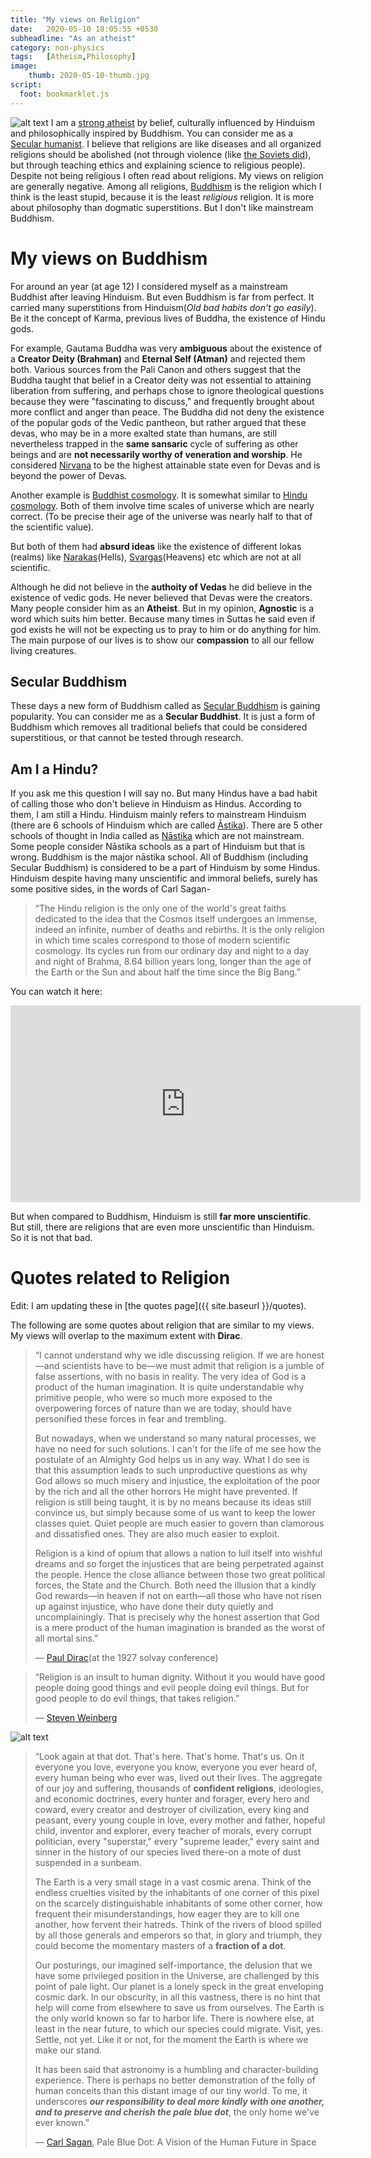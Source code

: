 ```yaml
---
title: "My views on Religion"
date:   2020-05-10 18:05:55 +0530
subheadline: "As an atheist"
category: non-physics
tags:   [Atheism,Philosophy]
image:
    thumb: 2020-05-10-thumb.jpg
script:
  foot: bookmarklet.js
---
```

![alt text]({{site.baseurl}}/images/posts/2020-05-10-Weinberg.jpg "Steven Weinberg")
I am  a [strong atheist](https://en.wikipedia.org/wiki/Negative_and_positive_atheism#:~:text=Positive%20atheism%2C%20also%20called%20strong,no%20deities%20exist.) by belief, culturally influenced by Hinduism and philosophically inspired by Buddhism. You can consider me as a [Secular humanist](https://en.wikipedia.org/wiki/Secular_humanism). I believe that religions are like diseases and all organized religions should be abolished (not through violence (like [the Soviets did](https://en.wikipedia.org/wiki/Persecution_of_Christians_in_the_Soviet_Union)), but through teaching ethics and explaining science to religious people).<!--more--> Despite not being religious I often read about religions. My views on religion are generally negative. Among all religions, [Buddhism](https://en.wikipedia.org/wiki/Buddhism) is the religion which I think is the least stupid, because it is the least *religious* religion. It is more about philosophy than dogmatic superstitions. But I don't like mainstream Buddhism.

# My views on Buddhism
For around an year (at age 12) I considered myself as a mainstream Buddhist after leaving Hinduism. But even Buddhism is far from perfect. It carried many superstitions from Hinduism(*Old bad habits don't go easily*). Be it the concept of Karma, previous lives of Buddha, the existence of Hindu gods.

For example, Gautama Buddha was very **ambiguous** about the existence of a **Creator Deity (Brahman)** and **Eternal Self (Atman)** and rejected them both. Various sources from the Pali Canon and others suggest that the Buddha taught that belief in a Creator deity was not essential to attaining liberation from suffering, and perhaps chose to ignore theological questions because they were "fascinating to discuss," and frequently brought about more conflict and anger than peace. The Buddha did not deny the existence of the popular gods of the Vedic pantheon, but rather argued that these devas, who may be in a more exalted state than humans, are still nevertheless trapped in the **same sansaric** cycle of suffering as other beings and are **not necessarily worthy of veneration and worship**. He considered [Nirvana](https://en.wikipedia.org/wiki/Nirvana_(Buddhism)) to be the highest attainable state even for Devas and is beyond the power of Devas.

Another example is [Buddhist cosmology](https://en.wikipedia.org/wiki/Buddhist_cosmology). It is somewhat similar to [Hindu cosmology](https://en.wikipedia.org/wiki/Hindu_cosmology). Both of them involve time scales of universe which are nearly correct. (To be precise their age of the universe was nearly half to that of the scientific value).

But both of them had **absurd ideas** like the existence of different lokas (realms) like [Narakas](https://en.wikipedia.org/wiki/Buddhist_cosmology#Hells_(Narakas))(Hells), [Svargas](https://en.wikipedia.org/wiki/Buddhist_cosmology#Heavens)(Heavens) etc which are not at all scientific.

Although he did not believe in the **authoity of Vedas** he did believe in the existence of vedic gods. He never believed that Devas were the creators. Many people consider him as an **Atheist**. But in my opinion, **Agnostic** is a word which suits him better. Because many times in Suttas he said even if god exists he will not be expecting us to pray to him or do anything for him. The main purpose of our lives is to show our **compassion** to all our fellow living creatures.

## Secular Buddhism

These days a new form of Buddhism called as [Secular Buddhism](https://en.wikipedia.org/wiki/Secular_Buddhism) is gaining popularity. You can consider me as a **Secular Buddhist**. It is just a form of Buddhism which removes all traditional beliefs that could be considered superstitious, or that cannot be tested through research.

## Am I a Hindu?
If you ask me this question I will say no. But many Hindus have a bad habit of calling those who don't believe in Hinduism as Hindus. According to them, I am still a Hindu. Hinduism mainly refers to mainstream Hinduism (there are 6 schools of Hinduism which are called [Āstika](https://en.wikipedia.org/wiki/%C4%80stika_and_n%C4%81stika#%C4%80stika)). There are 5 other schools of thought in India called as [Nāstika](https://en.wikipedia.org/wiki/%C4%80stika_and_n%C4%81stika#N%C4%81stika) which are not mainstream. Some people consider Nāstika schools as a part of Hinduism but that is wrong. Buddhism is the major nāstika school. All of Buddhism (including Secular Buddhism) is considered to be a part of Hinduism by some Hindus. Hinduism despite having many unscientific and immoral beliefs, surely has some positive sides, in the words of Carl Sagan-
>“The Hindu religion is the only one of the world's great faiths dedicated to the idea that the Cosmos itself undergoes an immense, indeed an infinite, number of deaths and rebirths. It is the only religion in which time scales correspond to those of modern scientific cosmology. Its cycles run from our ordinary day and night to a day and night of Brahma, 8.64 billion years long, longer than the age of the Earth or the Sun and about half the time since the Big Bang.”

You can watch it here:<br>
<iframe width="560" height="315" src="https://www.youtube.com/embed/Ugyrzr5Ds8o" title="YouTube video player" frameborder="0" allow="accelerometer; autoplay; clipboard-write; encrypted-media; gyroscope; picture-in-picture" allowfullscreen></iframe>

But when compared to Buddhism, Hinduism is still **far more unscientific**. But still, there are religions that are even more unscientific than Hinduism. So it is not that bad.

# Quotes related to Religion

Edit: I am updating these in [the quotes page]({{ site.baseurl }}/quotes).

The following are some quotes about religion that are similar to my views.
My views will overlap to the maximum extent with **Dirac**.

>“I cannot understand why we idle discussing religion. If we are honest—and scientists have to be—we must admit that religion is a jumble of false assertions, with no basis in reality. The very idea of God is a product of the human imagination. It is quite understandable why primitive people, who were so much more exposed to the overpowering forces of nature than we are today, should have personified these forces in fear and trembling.
>
>
>But nowadays, when we understand so many natural processes, we have no need for such solutions. I can't for the life of me see how the postulate of an Almighty God helps us in any way. What I do see is that this assumption leads to such unproductive questions as why God allows so much misery and injustice, the exploitation of the poor by the rich and all the other horrors He might have prevented. If religion is still being taught, it is by no means because its ideas still convince us, but simply because some of us want to keep the lower classes quiet. Quiet people are much easier to govern than clamorous and dissatisfied ones. They are also much easier to exploit.
>
>
>Religion is a kind of opium that allows a nation to lull itself into wishful dreams and so forget the injustices that are being perpetrated against the people. Hence the close alliance between those two great political forces, the State and the Church. Both need the illusion that a kindly God rewards—in heaven if not on earth—all those who have not risen up against injustice, who have done their duty quietly and uncomplainingly. That is precisely why the honest assertion that God is a mere product of the human imagination is branded as the worst of all mortal sins.”
>
>― [Paul Dirac](https://en.wikipedia.org/wiki/Paul_Dirac)(at the 1927 solvay conference)

>“Religion is an insult to human dignity. Without it you would have good people doing good things and evil people doing evil things.
>But for good people to do evil things, that takes religion.”
>
>― [Steven Weinberg](https://en.wikipedia.org/wiki/Steven_Weinberg)

![alt text]({{site.baseurl}}/images/posts/pbdot.jpeg "Pale blue dot")

>“Look again at that dot. That's here. That's home. That's us. On it everyone you love, everyone you know, everyone you ever heard of, every human being who ever was, lived out their lives. The aggregate of our joy and suffering, thousands of **confident religions**, ideologies, and economic doctrines, every hunter and forager, every hero and coward, every creator and destroyer of civilization, every king and peasant, every young couple in love, every mother and father, hopeful child, inventor and explorer, every teacher of morals, every corrupt politician, every "superstar," every "supreme leader," every saint and sinner in the history of our species lived there-on a mote of dust suspended in a sunbeam.
>
>The Earth is a very small stage in a vast cosmic arena. Think of the endless cruelties visited by the inhabitants of one corner of this pixel on the scarcely distinguishable inhabitants of some other corner, how frequent their misunderstandings, how eager they are to kill one another, how fervent their hatreds. Think of the rivers of blood spilled by all those generals and emperors so that, in glory and triumph, they could become the momentary masters of a **fraction of a dot**.
>
>Our posturings, our imagined self-importance, the delusion that we have some privileged position in the Universe, are challenged by this point of pale light. Our planet is a lonely speck in the great enveloping cosmic dark. In our obscurity, in all this vastness, there is no hint that help will come from elsewhere to save us from ourselves.
The Earth is the only world known so far to harbor life. There is nowhere else, at least in the near future, to which our species could migrate. Visit, yes. Settle, not yet. Like it or not, for the moment the Earth is where we make our stand.
>
>It has been said that astronomy is a humbling and character-building experience. There is perhaps no better demonstration of the folly of human conceits than this distant image of our tiny world. To me, it underscores ***our responsibility to deal more kindly with one another, and to preserve and cherish the pale blue dot***, the only home we've ever known.”
>
>― [Carl Sagan](https://en.wikipedia.org/wiki/Carl_Sagan), Pale Blue Dot: A Vision of the Human Future in Space
